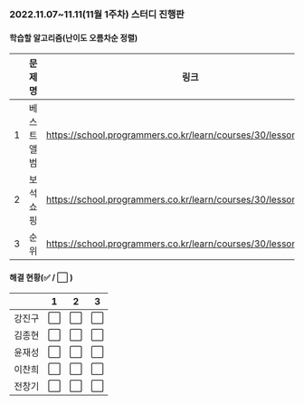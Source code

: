 ### 2022.11.07~11.11(11월 1주차) 스터디 진행판

#### 학습할 알고리즘(난이도 오름차순 정렬)

|      |      문제명      |                             링크                             | 난이도 |
| :--: | :--------------: | :----------------------------------------------------------: | :----: |
|  1   |    베스트앨범    | https://school.programmers.co.kr/learn/courses/30/lessons/42579 | Lv. 3 |
|  2   |    보석쇼핑    | https://school.programmers.co.kr/learn/courses/30/lessons/67258 | Lv. 3 |
|  3   | 순위 | https://school.programmers.co.kr/learn/courses/30/lessons/49191 | Lv. 3 |

#### 해결 현황(:white_check_mark: / :white_large_square:  )

|        |          1           |          2           |          3           |
| :----: | :------------------: | :------------------: | :------------------: |
| 강진구 | :white_large_square: | :white_large_square: | :white_large_square: |
| 김종현 | :white_large_square: | :white_large_square: | :white_large_square: |
|  윤재성  | :white_large_square: | :white_large_square: | :white_large_square: |
| 이찬희 | :white_large_square: | :white_large_square: | :white_large_square: |
| 전창기 |  :white_large_square:  |  :white_large_square:  |  :white_large_square:  |

